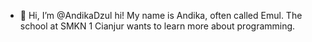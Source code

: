 - 👋 Hi, I’m @AndikaDzul
hi! My name is Andika, often called Emul.
The school at SMKN 1 Cianjur wants to learn more about programming.

<!---
AndikaDzul/AndikaDzul is a ✨ special ✨ repository because its `README.md` (this file) appears on your GitHub profile.
You can click the Preview link to take a look at your changes.
--->
